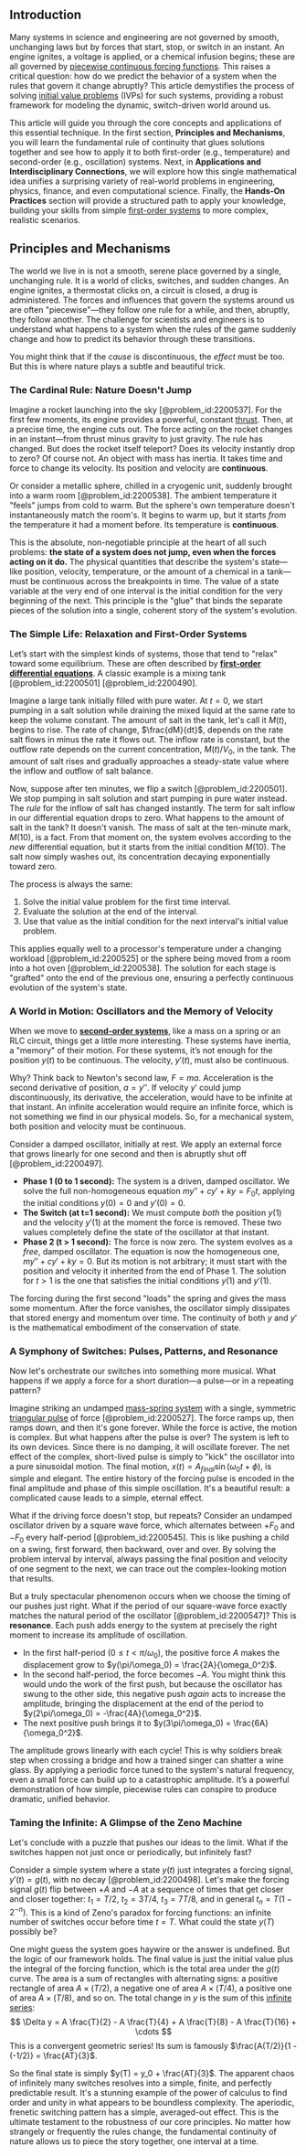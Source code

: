 ## Introduction
Many systems in science and engineering are not governed by smooth, unchanging laws but by forces that start, stop, or switch in an instant. An engine ignites, a voltage is applied, or a chemical infusion begins; these are all governed by [piecewise continuous forcing functions](@article_id:174094). This raises a critical question: how do we predict the behavior of a system when the rules that govern it change abruptly? This article demystifies the process of solving [initial value problems](@article_id:144126) (IVPs) for such systems, providing a robust framework for modeling the dynamic, switch-driven world around us.

This article will guide you through the core concepts and applications of this essential technique. In the first section, **Principles and Mechanisms**, you will learn the fundamental rule of continuity that glues solutions together and see how to apply it to both first-order (e.g., temperature) and second-order (e.g., oscillation) systems. Next, in **Applications and Interdisciplinary Connections**, we will explore how this single mathematical idea unifies a surprising variety of real-world problems in engineering, physics, finance, and even computational science. Finally, the **Hands-On Practices** section will provide a structured path to apply your knowledge, building your skills from simple [first-order systems](@article_id:146973) to more complex, realistic scenarios.

## Principles and Mechanisms

The world we live in is not a smooth, serene place governed by a single, unchanging rule. It is a world of clicks, switches, and sudden changes. An engine ignites, a thermostat clicks on, a circuit is closed, a drug is administered. The forces and influences that govern the systems around us are often "piecewise"—they follow one rule for a while, and then, abruptly, they follow another. The challenge for scientists and engineers is to understand what happens to a system when the rules of the game suddenly change and how to predict its behavior through these transitions.

You might think that if the *cause* is discontinuous, the *effect* must be too. But this is where nature plays a subtle and beautiful trick.

### The Cardinal Rule: Nature Doesn't Jump

Imagine a rocket launching into the sky [@problem_id:2200537]. For the first few moments, its engine provides a powerful, constant [thrust](@article_id:177396). Then, at a precise time, the engine cuts out. The force acting on the rocket changes in an instant—from thrust minus gravity to just gravity. The rule has changed. But does the rocket itself teleport? Does its velocity instantly drop to zero? Of course not. An object with mass has inertia. It takes time and force to change its velocity. Its position and velocity are **continuous**.

Or consider a metallic sphere, chilled in a cryogenic unit, suddenly brought into a warm room [@problem_id:2200538]. The ambient temperature it "feels" jumps from cold to warm. But the sphere's own temperature doesn't instantaneously match the room's. It begins to warm up, but it starts *from* the temperature it had a moment before. Its temperature is **continuous**.

This is the absolute, non-negotiable principle at the heart of all such problems: **the state of a system does not jump, even when the forces acting on it do.** The physical quantities that describe the system's state—like position, velocity, temperature, or the amount of a chemical in a tank—must be continuous across the breakpoints in time. The value of a state variable at the very end of one interval is the initial condition for the very beginning of the next. This principle is the "glue" that binds the separate pieces of the solution into a single, coherent story of the system's evolution.

### The Simple Life: Relaxation and First-Order Systems

Let’s start with the simplest kinds of systems, those that tend to "relax" toward some equilibrium. These are often described by **[first-order differential equations](@article_id:172645)**. A classic example is a mixing tank [@problem_id:2200501] [@problem_id:2200490].

Imagine a large tank initially filled with pure water. At $t=0$, we start pumping in a salt solution while draining the mixed liquid at the same rate to keep the volume constant. The amount of salt in the tank, let's call it $M(t)$, begins to rise. The rate of change, $\frac{dM}{dt}$, depends on the rate salt flows in minus the rate it flows out. The inflow rate is constant, but the outflow rate depends on the current concentration, $M(t)/V_0$, in the tank. The amount of salt rises and gradually approaches a steady-state value where the inflow and outflow of salt balance.

Now, suppose after ten minutes, we flip a switch [@problem_id:2200501]. We stop pumping in salt solution and start pumping in pure water instead. The *rule* for the inflow of salt has changed instantly. The term for salt inflow in our differential equation drops to zero. What happens to the amount of salt in the tank? It doesn't vanish. The mass of salt at the ten-minute mark, $M(10)$, is a fact. From that moment on, the system evolves according to the *new* differential equation, but it starts from the initial condition $M(10)$. The salt now simply washes out, its concentration decaying exponentially toward zero.

The process is always the same:
1.  Solve the initial value problem for the first time interval.
2.  Evaluate the solution at the end of the interval.
3.  Use that value as the initial condition for the next interval's initial value problem.

This applies equally well to a processor's temperature under a changing workload [@problem_id:2200525] or the sphere being moved from a room into a hot oven [@problem_id:2200538]. The solution for each stage is "grafted" onto the end of the previous one, ensuring a perfectly continuous evolution of the system's state.

### A World in Motion: Oscillators and the Memory of Velocity

When we move to **[second-order systems](@article_id:276061)**, like a mass on a spring or an RLC circuit, things get a little more interesting. These systems have inertia, a "memory" of their motion. For these systems, it’s not enough for the position $y(t)$ to be continuous. The velocity, $y'(t)$, must also be continuous.

Why? Think back to Newton's second law, $F=ma$. Acceleration is the second derivative of position, $a = y''$. If velocity $y'$ could jump discontinuously, its derivative, the acceleration, would have to be infinite at that instant. An infinite acceleration would require an infinite force, which is not something we find in our physical models. So, for a mechanical system, both position and velocity must be continuous.

Consider a damped oscillator, initially at rest. We apply an external force that grows linearly for one second and then is abruptly shut off [@problem_id:2200497].
-   **Phase 1 (0 to 1 second):** The system is a driven, damped oscillator. We solve the full non-homogeneous equation $m y'' + c y' + k y = F_0 t$, applying the initial conditions $y(0)=0$ and $y'(0)=0$.
-   **The Switch (at t=1 second):** We must compute *both* the position $y(1)$ and the velocity $y'(1)$ at the moment the force is removed. These two values completely define the state of the oscillator at that instant.
-   **Phase 2 (t > 1 second):** The force is now zero. The system evolves as a *free*, damped oscillator. The equation is now the homogeneous one, $m y'' + c y' + k y = 0$. But its motion is not arbitrary; it must start with the position and velocity it inherited from the end of Phase 1. The solution for $t > 1$ is the one that satisfies the initial conditions $y(1)$ and $y'(1)$.

The forcing during the first second "loads" the spring and gives the mass some momentum. After the force vanishes, the oscillator simply dissipates that stored energy and momentum over time. The continuity of both $y$ and $y'$ is the mathematical embodiment of the conservation of state.

### A Symphony of Switches: Pulses, Patterns, and Resonance

Now let's orchestrate our switches into something more musical. What happens if we apply a force for a short duration—a pulse—or in a repeating pattern?

Imagine striking an undamped [mass-spring system](@article_id:267002) with a single, symmetric [triangular pulse](@article_id:275344) of force [@problem_id:2200527]. The force ramps up, then ramps down, and then it's gone forever. While the force is active, the motion is complex. But what happens after the pulse is over? The system is left to its own devices. Since there is no damping, it will oscillate forever. The net effect of the complex, short-lived pulse is simply to "kick" the oscillator into a pure sinusoidal motion. The final motion, $x(t) = A_{final} \sin(\omega_0 t + \phi)$, is simple and elegant. The entire history of the forcing pulse is encoded in the final amplitude and phase of this simple oscillation. It's a beautiful result: a complicated cause leads to a simple, eternal effect.

What if the driving force doesn't stop, but repeats? Consider an undamped oscillator driven by a square wave force, which alternates between $+F_0$ and $-F_0$ every half-period [@problem_id:2200545]. This is like pushing a child on a swing, first forward, then backward, over and over. By solving the problem interval by interval, always passing the final position and velocity of one segment to the next, we can trace out the complex-looking motion that results.

But a truly spectacular phenomenon occurs when we choose the timing of our pushes just right. What if the period of our square-wave force exactly matches the natural period of the oscillator [@problem_id:2200547]? This is **resonance**. Each push adds energy to the system at precisely the right moment to increase its amplitude of oscillation.
-   In the first half-period ($0 \le t < \pi/\omega_0$), the positive force $A$ makes the displacement grow to $y(\pi/\omega_0) = \frac{2A}{\omega_0^2}$.
-   In the second half-period, the force becomes $-A$. You might think this would undo the work of the first push, but because the oscillator has swung to the other side, this negative push *again* acts to increase the amplitude, bringing the displacement at the end of the period to $y(2\pi/\omega_0) = -\frac{4A}{\omega_0^2}$.
-   The next positive push brings it to $y(3\pi/\omega_0) = \frac{6A}{\omega_0^2}$.

The amplitude grows linearly with each cycle! This is why soldiers break step when crossing a bridge and how a trained singer can shatter a wine glass. By applying a periodic force tuned to the system's natural frequency, even a small force can build up to a catastrophic amplitude. It’s a powerful demonstration of how simple, piecewise rules can conspire to produce dramatic, unified behavior.

### Taming the Infinite: A Glimpse of the Zeno Machine

Let's conclude with a puzzle that pushes our ideas to the limit. What if the switches happen not just once or periodically, but infinitely fast?

Consider a simple system where a state $y(t)$ just integrates a forcing signal, $y'(t) = g(t)$, with no decay [@problem_id:2200498]. Let's make the forcing signal $g(t)$ flip between $+A$ and $-A$ at a sequence of times that get closer and closer together: $t_1 = T/2$, $t_2 = 3T/4$, $t_3 = 7T/8$, and in general $t_n = T(1-2^{-n})$. This is a kind of Zeno's paradox for forcing functions: an infinite number of switches occur before time $t=T$. What could the state $y(T)$ possibly be?

One might guess the system goes haywire or the answer is undefined. But the logic of our framework holds. The final value is just the initial value plus the integral of the forcing function, which is the total area under the $g(t)$ curve. The area is a sum of rectangles with alternating signs: a positive rectangle of area $A \times (T/2)$, a negative one of area $A \times (T/4)$, a positive one of area $A \times (T/8)$, and so on. The total change in $y$ is the sum of this [infinite series](@article_id:142872):
$$ \Delta y = A \frac{T}{2} - A \frac{T}{4} + A \frac{T}{8} - A \frac{T}{16} + \cdots $$
This is a convergent geometric series! Its sum is famously $\frac{A(T/2)}{1 - (-1/2)} = \frac{AT}{3}$.

So the final state is simply $y(T) = y_0 + \frac{AT}{3}$. The apparent chaos of infinitely many switches resolves into a simple, finite, and perfectly predictable result. It's a stunning example of the power of calculus to find order and unity in what appears to be boundless complexity. The aperiodic, frenetic switching pattern has a simple, averaged-out effect. This is the ultimate testament to the robustness of our core principles. No matter how strangely or frequently the rules change, the fundamental continuity of nature allows us to piece the story together, one interval at a time.
